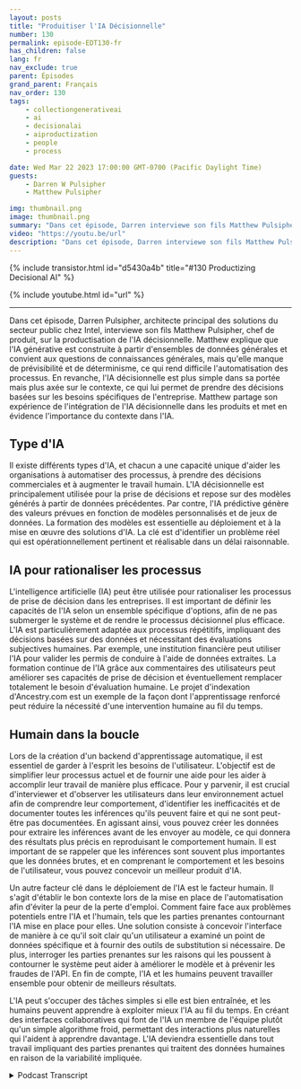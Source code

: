 ```yaml
---
layout: posts
title: "Produitiser l'IA Décisionnelle"
number: 130
permalink: episode-EDT130-fr
has_children: false
lang: fr
nav_exclude: true
parent: Épisodes
grand_parent: Français
nav_order: 130
tags:
    - collectiongenerativeai
    - ai
    - decisionalai
    - aiproductization
    - people
    - process

date: Wed Mar 22 2023 17:00:00 GMT-0700 (Pacific Daylight Time)
guests:
    - Darren W Pulsipher
    - Matthew Pulsipher

img: thumbnail.png
image: thumbnail.png
summary: "Dans cet épisode, Darren interviewe son fils Matthew Pulsipher sur la productisation de l'IA décisionnelle. Matthew a récemment modernisé son pipeline de développement de produits pour inclure l'IA décisionnelle dans son processus de développement de produits."
video: "https://youtu.be/url"
description: "Dans cet épisode, Darren interviewe son fils Matthew Pulsipher sur la productisation de l'IA décisionnelle. Matthew a récemment modernisé son pipeline de développement de produits pour inclure l'IA décisionnelle dans son processus de développement de produits."
---
```


<div>
{% include transistor.html id="d5430a4b" title="#130 Productizing Decisional AI" %}

{% include youtube.html id="url" %}
</div>

---

Dans cet épisode, Darren Pulsipher, architecte principal des solutions du secteur public chez Intel, interviewe son fils Matthew Pulsipher, chef de produit, sur la productisation de l'IA décisionnelle. Matthew explique que l'IA générative est construite à partir d'ensembles de données générales et convient aux questions de connaissances générales, mais qu'elle manque de prévisibilité et de déterminisme, ce qui rend difficile l'automatisation des processus. En revanche, l'IA décisionnelle est plus simple dans sa portée mais plus axée sur le contexte, ce qui lui permet de prendre des décisions basées sur les besoins spécifiques de l'entreprise. Matthew partage son expérience de l'intégration de l'IA décisionnelle dans les produits et met en évidence l'importance du contexte dans l'IA.

## Type d'IA

Il existe différents types d'IA, et chacun a une capacité unique d'aider les organisations à automatiser des processus, à prendre des décisions commerciales et à augmenter le travail humain. L'IA décisionnelle est principalement utilisée pour la prise de décisions et repose sur des modèles générés à partir de données précédentes. Par contre, l'IA prédictive génère des valeurs prévues en fonction de modèles personnalisés et de jeux de données. La formation des modèles est essentielle au déploiement et à la mise en œuvre des solutions d'IA. La clé est d'identifier un problème réel qui est opérationnellement pertinent et réalisable dans un délai raisonnable.

## IA pour rationaliser les processus

L'intelligence artificielle (IA) peut être utilisée pour rationaliser les processus de prise de décision dans les entreprises. Il est important de définir les capacités de l'IA selon un ensemble spécifique d'options, afin de ne pas submerger le système et de rendre le processus décisionnel plus efficace. L'IA est particulièrement adaptée aux processus répétitifs, impliquant des décisions basées sur des données et nécessitant des évaluations subjectives humaines. Par exemple, une institution financière peut utiliser l'IA pour valider les permis de conduire à l'aide de données extraites. La formation continue de l'IA grâce aux commentaires des utilisateurs peut améliorer ses capacités de prise de décision et éventuellement remplacer totalement le besoin d'évaluation humaine. Le projet d'indexation d'Ancestry.com est un exemple de la façon dont l'apprentissage renforcé peut réduire la nécessité d'une intervention humaine au fil du temps.

## Humain dans la boucle

Lors de la création d'un backend d'apprentissage automatique, il est essentiel de garder à l'esprit les besoins de l'utilisateur. L'objectif est de simplifier leur processus actuel et de fournir une aide pour les aider à accomplir leur travail de manière plus efficace. Pour y parvenir, il est crucial d'interviewer et d'observer les utilisateurs dans leur environnement actuel afin de comprendre leur comportement, d'identifier les inefficacités et de documenter toutes les inférences qu'ils peuvent faire et qui ne sont peut-être pas documentées. En agissant ainsi, vous pouvez créer les données pour extraire les inférences avant de les envoyer au modèle, ce qui donnera des résultats plus précis en reproduisant le comportement humain. Il est important de se rappeler que les inférences sont souvent plus importantes que les données brutes, et en comprenant le comportement et les besoins de l'utilisateur, vous pouvez concevoir un meilleur produit d'IA.

Un autre facteur clé dans le déploiement de l'IA est le facteur humain. Il s'agit d'établir le bon contexte lors de la mise en place de l'automatisation afin d'éviter la peur de la perte d'emploi. Comment faire face aux problèmes potentiels entre l'IA et l'humain, tels que les parties prenantes contournant l'IA mise en place pour elles. Une solution consiste à concevoir l'interface de manière à ce qu'il soit clair qu'un utilisateur a examiné un point de données spécifique et à fournir des outils de substitution si nécessaire. De plus, interroger les parties prenantes sur les raisons qui les poussent à contourner le système peut aider à améliorer le modèle et à prévenir les fraudes de l'API. En fin de compte, l'IA et les humains peuvent travailler ensemble pour obtenir de meilleurs résultats.

L'IA peut s'occuper des tâches simples si elle est bien entraînée, et les humains peuvent apprendre à exploiter mieux l'IA au fil du temps. En créant des interfaces collaboratives qui font de l'IA un membre de l'équipe plutôt qu'un simple algorithme froid, permettant des interactions plus naturelles qui l'aident à apprendre davantage. L'IA deviendra essentielle dans tout travail impliquant des parties prenantes qui traitent des données humaines en raison de la variabilité impliquée.



<details>
<summary> Podcast Transcript </summary>

<p></p>

</details>

